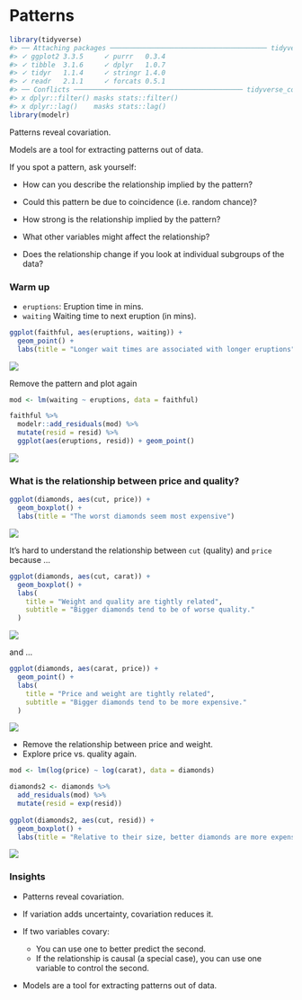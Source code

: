
# Patterns

``` r
library(tidyverse)
#> ── Attaching packages ─────────────────────────────────────── tidyverse 1.3.1 ──
#> ✓ ggplot2 3.3.5     ✓ purrr   0.3.4
#> ✓ tibble  3.1.6     ✓ dplyr   1.0.7
#> ✓ tidyr   1.1.4     ✓ stringr 1.4.0
#> ✓ readr   2.1.1     ✓ forcats 0.5.1
#> ── Conflicts ────────────────────────────────────────── tidyverse_conflicts() ──
#> x dplyr::filter() masks stats::filter()
#> x dplyr::lag()    masks stats::lag()
library(modelr)
```

Patterns reveal covariation.

Models are a tool for extracting patterns out of data.

If you spot a pattern, ask yourself:

-   How can you describe the relationship implied by the pattern?

-   Could this pattern be due to coincidence (i.e. random chance)?

-   How strong is the relationship implied by the pattern?

-   What other variables might affect the relationship?

-   Does the relationship change if you look at individual subgroups of
    the data?

### Warm up

-   `eruptions`: Eruption time in mins.
-   `waiting` Waiting time to next eruption (in mins).

``` r
ggplot(faithful, aes(eruptions, waiting)) + 
  geom_point() +
  labs(title = "Longer wait times are associated with longer eruptions")
```

![](README_files/figure-gfm/unnamed-chunk-2-1.png)<!-- -->

Remove the pattern and plot again

``` r
mod <- lm(waiting ~ eruptions, data = faithful)

faithful %>% 
  modelr::add_residuals(mod) %>%
  mutate(resid = resid) %>%
  ggplot(aes(eruptions, resid)) + geom_point()
```

![](README_files/figure-gfm/unnamed-chunk-3-1.png)<!-- -->

### What is the relationship between price and quality?

``` r
ggplot(diamonds, aes(cut, price)) + 
  geom_boxplot() + 
  labs(title = "The worst diamonds seem most expensive")
```

![](README_files/figure-gfm/unnamed-chunk-4-1.png)<!-- -->

It’s hard to understand the relationship between `cut` (quality) and
`price` because …

``` r
ggplot(diamonds, aes(cut, carat)) + 
  geom_boxplot() +
  labs(
    title = "Weight and quality are tightly related",
    subtitle = "Bigger diamonds tend to be of worse quality."
  )
```

![](README_files/figure-gfm/unnamed-chunk-5-1.png)<!-- -->

and …

``` r
ggplot(diamonds, aes(carat, price)) + 
  geom_point() +
  labs(
    title = "Price and weight are tightly related",
    subtitle = "Bigger diamonds tend to be more expensive."
  )
```

![](README_files/figure-gfm/unnamed-chunk-6-1.png)<!-- -->

-   Remove the relationship between price and weight.
-   Explore price vs. quality again.

``` r
mod <- lm(log(price) ~ log(carat), data = diamonds)

diamonds2 <- diamonds %>% 
  add_residuals(mod) %>% 
  mutate(resid = exp(resid))
  
ggplot(diamonds2, aes(cut, resid)) + 
  geom_boxplot() +
  labs(title = "Relative to their size, better diamonds are more expensive.")
```

![](README_files/figure-gfm/unnamed-chunk-7-1.png)<!-- -->

### Insights

-   Patterns reveal covariation.

-   If variation adds uncertainty, covariation reduces it.

-   If two variables covary:

    -   You can use one to better predict the second.
    -   If the relationship is causal (a special case), you can use one
        variable to control the second.

-   Models are a tool for extracting patterns out of data.
